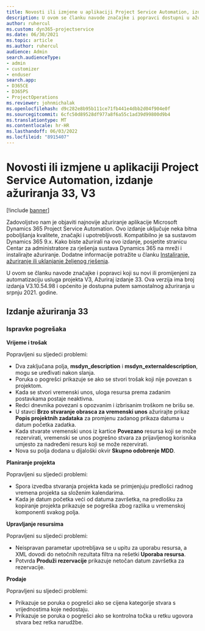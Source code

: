 ```yaml
---
title: Novosti ili izmjene u aplikaciji Project Service Automation, izdanje ažuriranja 33, V3
description: U ovom se članku navode značajke i popravci dostupni u ažuriranju ažuriranja automatizacije usluge project servicea 33, V3.
author: ruhercul
ms.custom: dyn365-projectservice
ms.date: 06/30/2021
ms.topic: article
ms.author: ruhercul
audience: Admin
search.audienceType:
- admin
- customizer
- enduser
search.app:
- D365CE
- D365PS
- ProjectOperations
ms.reviewer: johnmichalak
ms.openlocfilehash: d9c282e8b95b111ce71fb441e4dbb2d04f904e0f
ms.sourcegitcommit: 6cfc50d89528df977a8f6a55c1ad39d99800d9b4
ms.translationtype: MT
ms.contentlocale: hr-HR
ms.lasthandoff: 06/03/2022
ms.locfileid: "8915407"
---
```

# <a name="whats-new-or-changed-in-project-service-automation-update-release-33-v3"></a>Novosti ili izmjene u aplikaciji Project Service Automation, izdanje ažuriranja 33, V3

[!include [banner](../includes/psa-now-project-operations.md)]

Zadovoljstvo nam je objaviti najnovije ažuriranje aplikacije Microsoft Dynamics 365 Project Service Automation. Ovo izdanje uključuje neka bitna poboljšanja kvalitete, značajki i upotrebljivosti. Kompatibilno je sa sustavom Dynamics 365 9.x. Kako biste ažurirali na ovo izdanje, posjetite stranicu Centar za administratore za rješenja sustava Dynamics 365 na mreži i instalirajte ažuriranje. Dodatne informacije potražite u članku [Instaliranje, ažuriranje ili uklanjanje željenog rješenja](/power-platform/admin/install-remove-preferred-solution).

U ovom se članku navode značajke i popravci koji su novi ili promijenjeni za automatizaciju usluga projekta V3, Ažuriraj izdanje 33. Ova verzija ima broj izdanja V3.10.54.98 i općenito je dostupna putem samostalnog ažuriranja u srpnju 2021. godine.

## <a name="update-release-33"></a>Izdanje ažuriranja 33

### <a name="bug-fixes"></a>Ispravke pogrešaka

**Vrijeme i trošak**

Popravljeni su sljedeći problemi:

- Dva zaključana polja, **msdyn_description** i **msdyn_externaldescription**, mogu se uređivati nakon slanja.
- Poruka o pogrešci prikazuje se ako se stvori trošak koji nije povezan s projektom.
- Kada se stvori vremenski unos, uloga resursa prema zadanim postavkama postaje neaktivna.
- Redci dnevnika povezani s opozvanim i izbrisanim troškom ne brišu se.
- U stavci **Brzo stvaranje obrasca za vremenski unos** ažurirajte prikaz **Popis projektnih zadataka** za promjenu zadanog prikaza datuma u datum početka zadatka.
- Kada stvarate vremenski unos iz kartice **Povezano** resursa koji se može rezervirati, vremenski se unos pogrešno stvara za prijavljenog korisnika umjesto za nadređeni resurs koji se može rezervirati.
- Nova su polja dodana u dijaloški okvir **Skupno odobrenje MDD**.

**Planiranje projekta**

Popravljeni su sljedeći problemi:
- Spora izvedba stvaranja projekta kada se primjenjuju predlošci radnog vremena projekta sa složenim kalendarima.
- Kada je datum početka veći od datuma završetka, na predlošku za kopiranje projekta prikazuje se pogreška zbog razlika u vremenskoj komponenti svakog polja.

**Upravljanje resursima**

Popravljeni su sljedeći problemi:
- Neispravan parametar upotrebljava se u upitu za uporabu resursa, a XML dovodi do netočnih rezultata filtra na rešetki **Uporaba resursa**.
- Potvrda **Produži rezervacije** prikazuje netočan datum završetka za rezervacije.

**Prodaje**

Popravljeni su sljedeći problemi:
- Prikazuje se poruka o pogrešci ako se cijena kategorije stvara s vrijednostima koje nedostaju.
- Prikazuje se poruka o pogrešci ako se kontrolna točka u retku ugovora stvara bez retka narudžbe.
